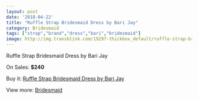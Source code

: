 ```yaml
---
layout: post
date: '2018-04-22'
title: "Ruffle Strap Bridesmaid Dress by Bari Jay"
category: Bridesmaid
tags: ["strap","brand","dress","bari","bridesmaid"]
image: http://img.transblink.com/19297-thickbox_default/ruffle-strap-bridesmaid-dress-by-bari-jay.jpg
---
```

Ruffle Strap Bridesmaid Dress by Bari Jay

On Sales: **$240**
<a href="https://www.transblink.com/en/bridesmaid/6050-ruffle-strap-bridesmaid-dress-by-bari-jay.html"><amp-img layout="responsive" width="600" height="600" src="//img.transblink.com/19297-thickbox_default/ruffle-strap-bridesmaid-dress-by-bari-jay.jpg" alt="Ruffle Strap Bridesmaid Dress by Bari Jay 0" /></a>
<a href="https://www.transblink.com/en/bridesmaid/6050-ruffle-strap-bridesmaid-dress-by-bari-jay.html"><amp-img layout="responsive" width="600" height="600" src="//img.transblink.com/19298-thickbox_default/ruffle-strap-bridesmaid-dress-by-bari-jay.jpg" alt="Ruffle Strap Bridesmaid Dress by Bari Jay 1" /></a>

Buy it: [Ruffle Strap Bridesmaid Dress by Bari Jay](https://www.transblink.com/en/bridesmaid/6050-ruffle-strap-bridesmaid-dress-by-bari-jay.html "Ruffle Strap Bridesmaid Dress by Bari Jay")

View more: [Bridesmaid](https://www.transblink.com/en/4-bridesmaid "Bridesmaid")
